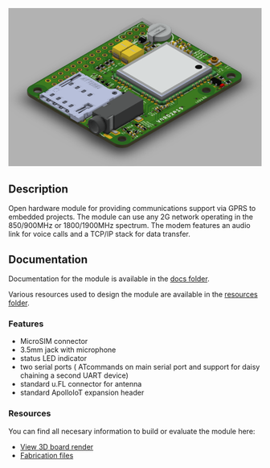 ![board image](assets/persp2.png)

## Description
Open hardware module for providing communications support via GPRS to embedded projects. The module can use any 2G network operating in the 850/900MHz or 1800/1900MHz spectrum. The modem features an audio link for voice calls and a TCP/IP stack for data transfer.

## Documentation

 Documentation for the module is available in the [docs folder](docs).
 
 Various resources used to design the module are available in the [resources folder](resources).

### Features
 * MicroSIM connector
 * 3.5mm jack with microphone
 * status LED indicator
 * two serial ports ( ATcommands on main serial port and support for daisy chaining a second UART device)
 * standard u.FL connector for antenna
 * standard ApolloIoT expansion header

### Resources
You can find all necesary information to build or evaluate the module here:
   - [View 3D board render](https://a360.co/2FHexOh)
   - [Fabrication files](https://github.com/vd-rd/hw_cape_gsm/releases)
